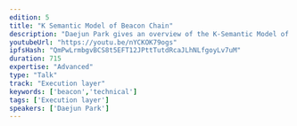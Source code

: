 ```yaml
---
edition: 5
title: "K Semantic Model of Beacon Chain"
description: "Daejun Park gives an overview of the K-Semantic Model of the Beacon Chain."
youtubeUrl: "https://youtu.be/nYCKOK79ogs"
ipfsHash: "QmPwLrmbgvBCS8t5EFT12JPttTutdRcaJLhNLfgoyLv7uM"
duration: 715
expertise: "Advanced"
type: "Talk"
track: "Execution layer"
keywords: ['beacon','technical']
tags: ['Execution layer']
speakers: ['Daejun Park']
---
```

